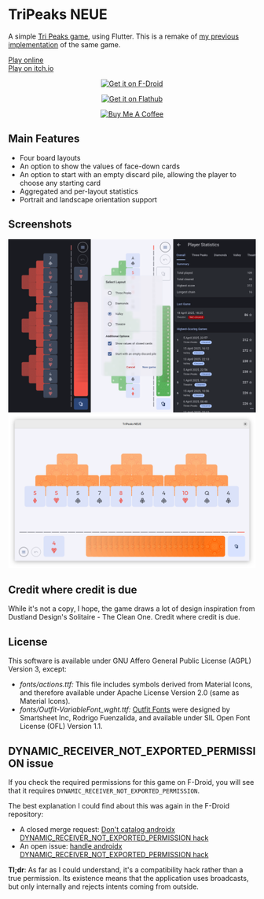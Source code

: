 # TriPeaks NEUE

A simple [Tri Peaks game](https://en.wikipedia.org/wiki/Tri_Peaks_(game)), using Flutter. This is a remake of [my previous implementation](https://github.com/mimoguz/tripeaks-gdx) of the same game.<br>

[Play online](https://mimoguz.github.io/tripeaks_neue/index.html)<br>
[Play on itch.io](https://mimoguz.itch.io/tripeaks-neue)

<div align="center">
<a href="https://f-droid.org/en/packages/io.github.mimoguz.tripeaksneue/"><img src="https://fdroid.gitlab.io/artwork/badge/get-it-on.png" alt="Get it on F-Droid" height="80"></a>

<a href="https://flathub.org/apps/io.github.mimoguz.tripeaks_neue"> <img width="180" alt="Get it on Flathub" src="https://flathub.org/api/badge?locale=en"/></a>


<a href="https://buymeacoffee.com/mimoguz"><img src="https://cdn.buymeacoffee.com/buttons/default-yellow.png" alt="Buy Me A Coffee" height="41" width="174"></a>
</div>

## Main Features

- Four board layouts
- An option to show the values of face-down cards
- An option to start with an empty discard pile, allowing the player to choose any starting card
- Aggregated and per-layout statistics
- Portrait and landscape orientation support

## Screenshots
![Portait](./.github/readme/screenshot_portrait_2025-04-18.png)
![Landscape](./.github/readme/screenshot_landscape_2025-04-18.png)

## Credit where credit is due

While it's not a copy, I hope, the game draws a lot of design inspiration from Dustland Design's Solitaire - The Clean One. Credit where credit is due.

## License

This software is available under GNU Affero General Public License (AGPL) Version 3, except:

- _fonts/actions.ttf:_ This file includes symbols derived from Material Icons, and therefore available under Apache License Version 2.0 (same as Material Icons).
- _fonts/Outfit-VariableFont_wght.ttf:_ [Outfit Fonts](https://github.com/Outfitio/Outfit-Fonts) were designed by Smartsheet Inc, Rodrigo Fuenzalida, and available under SIL Open Font License (OFL) Version 1.1.

## DYNAMIC_RECEIVER_NOT_EXPORTED_PERMISSION issue

If you check the required permissions for this game on F-Droid, you will see that it requires ```DYNAMIC_RECEIVER_NOT_EXPORTED_PERMISSION```.

The best explanation I could find about this was again in the F-Droid repository:

* A closed merge request: [Don't catalog androidx DYNAMIC_RECEIVER_NOT_EXPORTED_PERMISSION hack](https://gitlab.com/fdroid/fdroidserver/-/merge_requests/1336) 
* An open issue: [handle androidx DYNAMIC_RECEIVER_NOT_EXPORTED_PERMISSION hack](https://gitlab.com/fdroid/fdroidclient/-/issues/2608)

**Tl;dr**: As far as I could understand, it's a compatibility hack rather than a true permission. Its existence means that the application uses broadcasts, but only internally and rejects intents coming from outside.
